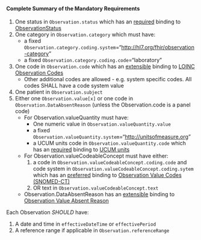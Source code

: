 #### Complete Summary of the Mandatory Requirements

1.  One status in `Observation.status` which has an [required](http://build.fhir.org/terminologies.html#required) binding to [ObservationStatus]
1.  One category in `Observation.category` which must have:
    -   a fixed `Observation.category.coding.system`=“<http://hl7.org/fhir/observation-category>”
    -   a fixed `Observation.category.coding.code`=“laboratory”
1.  One code in `Observation.code` which has an [extensible](http://build.fhir.org/terminologies.html#extensible) binding to [LOINC Observation Codes]
    -   Other additional codes are allowed - e.g. system specific codes. All codes SHALL have a code system value
1.  One patient in `Observation.subject`
1.  Either one `Observation.value[x]` or one code in `Observation.DataAbsentReason` (unless the Observation.code is a panel code)
    -   For Observation.valueQuantity must have:
        -   One numeric value in `Observation.valueQuantity.value`
        -   a fixed `Observation.valueQuantity.system`=“<http://unitsofmeasure.org>”
        -   a UCUM units code in `Observation.valueQuantity.code` which has an [required](http://build.fhir.org/terminologies.html#required) binding to [UCUM units]
    -   For Observation.valueCodeableConcept must have either:
        1.  a code in `Observation.valueCodeableConcept.coding.code` and code system in `Observation.valueCodeableConcept.coding.sytem` which has an [preferred](http://build.fhir.org/terminologies.html#preferred) binding to [Observation Value Codes (SNOMED-CT)]
        1.  OR text in `Observation.valueCodeableConcept.text`
    -   Observation.DataAbsentReason has an [extensible](http://build.fhir.org/terminologies.html#extensible) binding to [Observation Value Absent Reason]

Each Observation *SHOULD* have:

1.  A date and time in `effectiveDateTime` or `effectivePeriod`
1.  A reference range if applicable in `Observation.referenceRange`

  [Observation Value Codes (SNOMED-CT)]: ValueSet-observation-value-codes.html
  [Observation Value Absent Reason]: http://hl7.org/fhir/ValueSet-observation-valueabsentreason.html
  [UCUM units]: ValueSet-ucum.html
  [LOINC]: http://loinc.org
  [LOINC Observation Codes]: http://hl7.org/fhir/ValueSet-observation-codes.html
  [ObservationStatus]: http://hl7.org/fhir/ValueSet-observation-status.html
